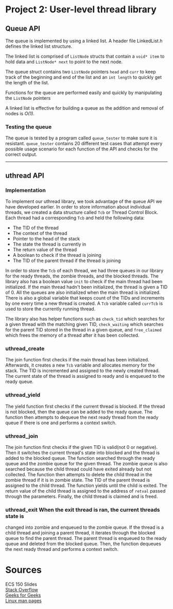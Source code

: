 # Project 2: User-level thread library

## Queue API

The queue is implemented by using a linked list. A header file LinkedList.h
defines the linked list structure.

The linked list is comprised of `ListNode` structs that contain a `void* item` 
to hold data and `ListNode* next` to point to the next node.

The queue struct contains two `ListNode` pointers `head` and `curr` to
keep track of the beginning and end of the list and an `int length` to
quickly get the length of the list.

Functions for the queue are performed easily and quickly by manipulating the
`ListNode` pointers

A linked list is effective for building a queue as the addition and removal of
nodes is _O(1)_.

### Testing the queue

The queue is tested by a program called `queue_tester` to make sure it is
resistant. `queue_tester` contains 20 different test cases that attempt
every possible usage scenario for each function of the API and checks for the
correct output.

---

## uthread API

### Implementation

To implement our uthread library, we took advantage of the
queue API we have developed earlier. In order to store information about
individual threads, we created a data structure called `Tcb` or Thread Control
Block. Each thread had a corresponding `Tcb` and held the following data:

- The TID of the thread
- The context of the thread
- Pointer to the head of the stack
- The state the thread is currently in
- The return value of the thread
- A boolean to check if the thread is joining
- The TID of the parent thread if the thread is joining

In order to store the `Tcb` of each thread, we had three queues in our library
for the ready threads, the zombie threads, and the blocked threads. The library
also has a boolean value `init` to check if the main thread had been
initialized. If the main thread hadn't been initialized, the thread is given a
TID of 0. All the queues are also initialized when the main thread is
initialized. There is also a global variable that keeps count of the TIDs and
increments by one every time a new thread is created. A `Tcb` variable called `currTcb` is used to store the currently running thread.

The library also has helper functions such as `check_tid` which searches for a
given thread with the matching given TID, `check_waiting` which searches for
the parent TID stored in the thread in a given queue, and `free_claimed` which
frees the memory of a thread after it has been collected.

### uthread_create

The join function first checks if the main thread has been initialized.
Afterwards, it creates a new `Tcb` variable and allocates memory for the stack.
The TID is incremented and assigned to the newly created thread. The current
state of the thread is assigned to ready and is enqueued to the ready queue.

### uthread_yield

The yield function first checks if the current thread is
blocked. If the thread is not blocked, then the queue can be added to the ready
queue. The function then attempts to dequeue the next ready thread from the
ready queue if there is one and performs a context switch.

### uthread_join

The join function first checks if the given TID is valid(not 0
or negative). Then it switches the current thread's state into blocked and the
thread is added to the blocked queue. The function searched through the ready
queue and the zombie queue for the given thread. The zombie queue is also
searched because the child thread could have exited already but not collected.
The function then attempts to delete the child thread in the zombie thread if
it is in zombie state. The TID of the parent thread is assigned to the child
thread. The function yields until the child is exited. The return value of the
child thread is assigned to the address of `retval` passed through the
parameters. Finally, the child thread is claimed and is freed.

### uthread_exit When the exit thread is ran, the current threads state is

changed into zombie and enqueued to the zombie queue. If the thread is a child
thread and joining a parent thread, it iterates through the blocked queue to
find the parent thread. The parent thread is enqueued to the ready queue and
deleted from the blocked queue. Then, the function dequeues the next ready
thread and performs a context switch.

# Sources

ECS 150 Slides  
[Stack Overflow](https://stackoverflow.com/)  
[Geeks for Geeks](https://www.geeksforgeeks.org/)  
[Linux man pages](https://linux.die.net/man/)
